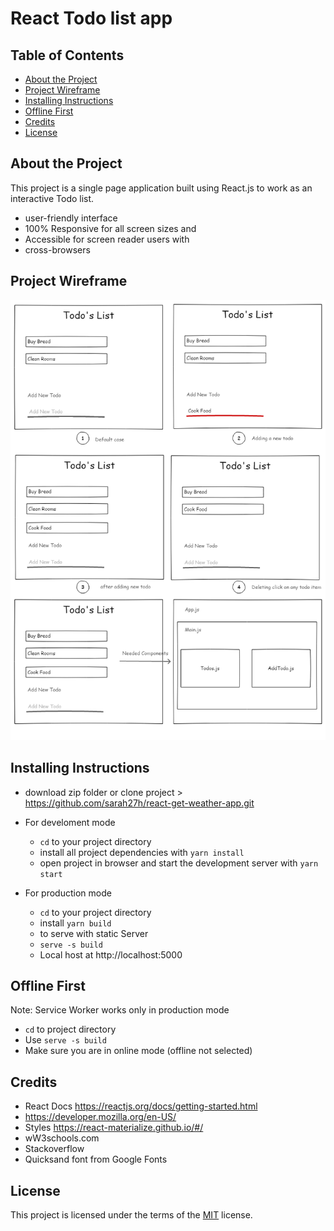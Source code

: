 React Todo list app
===============================

## Table of Contents

* [About the Project](#about-the-project)
* [Project Wireframe](#project-wireframe)
* [Installing Instructions](#installing-instructions)
* [ Offline First ](#offline-first)
* [Credits](#credits)
* [License](#license)

## About the Project

This project is a single page application built using React.js to work as an interactive Todo list. 
- user-friendly interface
- 100% Responsive for all screen sizes and 
- Accessible for screen reader users with 
- cross-browsers

## Project Wireframe
![alt project wireframe](https://raw.githubusercontent.com/sarah27h/todo-app/master/todowireframe.png)

## Installing Instructions 

- download zip folder or clone project > https://github.com/sarah27h/react-get-weather-app.git

- For develoment mode
    - `cd` to your project directory
    - install all project dependencies with `yarn install`
    - open project in browser and start the development server with `yarn start`

- For production mode
    - `cd` to your project directory
    - install `yarn build`
    - to serve with static Server
    - `serve -s build`
    - Local host at http://localhost:5000


## Offline First

Note: Service Worker works only in production mode
- `cd` to project directory
- Use `serve -s build`
- Make sure you are in online mode (offline not selected)

## Credits

- React Docs https://reactjs.org/docs/getting-started.html
- https://developer.mozilla.org/en-US/
- Styles https://react-materialize.github.io/#/
- wW3schools.com
- Stackoverflow
- Quicksand font from Google Fonts

## License

This project is licensed under the terms of the <a href="https://choosealicense.com/licenses/mit/" rel="nofollow">MIT</a> license.
